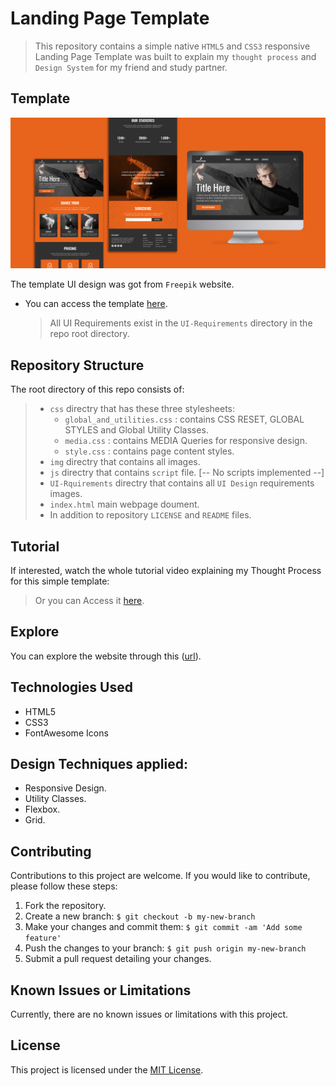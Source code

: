 # Landing Page Template

> This repository contains a simple native `HTML5` and `CSS3` responsive Landing Page Template was built to explain my `thought process` and `Design System` for my friend and study partner.

## Template

<p align="center">
  <img src="UI-Requirements/template.jpg">
</p>

The template UI design was got from `Freepik` website.

- You can access the template [here](https://www.freepik.com/free-psd/various-web-printable-templates-with-screen_6990247.htm#query=website%20templates&position=5&from_view=keyword&track=ais&uuid=4f33d966-d0bf-4b2e-8ddf-f1c19ee8b963).
  > All UI Requirements exist in the `UI-Requirements` directory in the repo root directory.

## Repository Structure

The root directory of this repo consists of:

> - `css` directry that has these three stylesheets:
>   - `global_and_utilities.css` : contains CSS RESET, GLOBAL STYLES and Global Utility Classes.
>   - `media.css` : contains MEDIA Queries for responsive design.
>   - `style.css` : contains page content styles.
> - `img` directry that contains all images.
> - `js` directry that contains `script` file. [-- No scripts implemented --]
> - `UI-Rquirements` directry that contains all `UI Design` requirements images.
> - `index.html` main webpage doument.
> - In addition to repository `LICENSE` and `README` files.

## Tutorial

If interested, watch the whole tutorial video explaining my Thought Process for this simple template:

> Or you can Access it [here](https://drive.google.com/file/d/1hv3lhLbQR-05sBgLyUtvvEfGEHLRLjNB/view?usp=sharing).

## Explore

You can explore the website through this ([url](https://farahat612.github.io/LandingPageTemplate/)).

## Technologies Used

- HTML5
- CSS3
- FontAwesome Icons

## Design Techniques applied:

- Responsive Design.
- Utility Classes.
- Flexbox.
- Grid.

## Contributing

Contributions to this project are welcome. If you would like to contribute, please follow these steps:

1. Fork the repository.
2. Create a new branch: `$ git checkout -b my-new-branch`
3. Make your changes and commit them: `$ git commit -am 'Add some feature'`
4. Push the changes to your branch: `$ git push origin my-new-branch`
5. Submit a pull request detailing your changes.

## Known Issues or Limitations

Currently, there are no known issues or limitations with this project.

## License

This project is licensed under the [MIT License](LICENSE).
